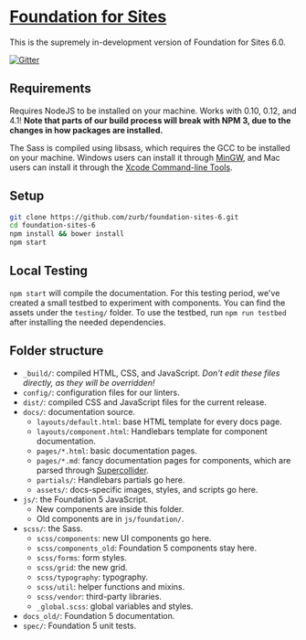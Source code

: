 # [Foundation for Sites](http://foundation.zurb.com)

This is the supremely in-development version of Foundation for Sites 6.0.

[![Gitter](https://badges.gitter.im/Join%20Chat.svg)](https://gitter.im/zurb/foundation-sites-6?utm_source=badge&utm_medium=badge&utm_campaign=pr-badge)

## Requirements

Requires NodeJS to be installed on your machine. Works with 0.10, 0.12, and 4.1! **Note that parts of our build process will break with NPM 3, due to the changes in how packages are installed.**

The Sass is compiled using libsass, which requires the GCC to be installed on your machine. Windows users can install it through [MinGW](http://www.mingw.org/), and Mac users can install it through the [Xcode Command-line Tools](http://osxdaily.com/2014/02/12/install-command-line-tools-mac-os-x/).

## Setup

```bash
git clone https://github.com/zurb/foundation-sites-6.git
cd foundation-sites-6
npm install && bower install
npm start
```

## Local Testing

`npm start` will compile the documentation. For this testing period, we've created a small testbed to experiment with components. You can find the assets under the `testing/` folder. To use the testbed, run `npm run testbed` after installing the needed dependencies.

## Folder structure

- `_build/`: compiled HTML, CSS, and JavaScript. *Don't edit these files directly, as they will be overridden!*
- `config/`: configuration files for our linters.
- `dist/`: compiled CSS and JavaScript files for the current release.
- `docs/`: documentation source.
  - `layouts/default.html`: base HTML template for every docs page.
  - `layouts/component.html`: Handlebars template for component documentation.
  - `pages/*.html`: basic documentation pages.
  - `pages/*.md`: fancy documentation pages for components, which are parsed through [Supercollider](https://github.com/gakimball/supercollider).
  - `partials/`: Handlebars partials go here.
  - `assets/`: docs-specific images, styles, and scripts go here.
- `js/`: the Foundation 5 JavaScript.
  - New components are inside this folder.
  - Old components are in `js/foundation/`.
- `scss/`: the Sass.
  - `scss/components`: new UI components go here.
  - `scss/components_old`: Foundation 5 components stay here.
  - `scss/forms`: form styles.
  - `scss/grid`: the new grid.
  - `scss/typography`: typography.
  - `scss/util`: helper functions and mixins.
  - `scss/vendor`: third-party libraries.
  - `_global.scss`: global variables and styles.
- `docs_old/`: Foundation 5 documentation.
- `spec/`: Foundation 5 unit tests.
